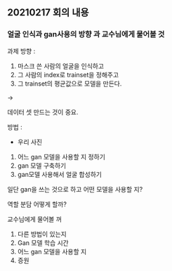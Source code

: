 ## 20210217 회의 내용
### 얼굴 인식과 gan사용의 방향 과 교수님에게 물어볼 것
과제 방향 :
1. 마스크 쓴 사람의 얼굴을 인식하고 
2. 그 사람의 index로 trainset을 정해주고 
3. 그 trainset의 평균값으로 모델을 만든다.


→ 

데이터 셋 만드는 것이 중요. 

방법 : 

- 우리 사진
1. 어느 gan 모델을 사용할 지 정하기
2. gan 모델 구축하기
3. gan모델 사용해서 얼굴 합성하기

일단 gan을 쓰는 것으로 하고 어떤 모델을 사용할 지?

역할 분담 어떻게 할까?

교수님에게 물어볼 꺼

1. 다른 방법이 있는지
2. Gan 모델 학습 시간
3. 어느 gan 모델을 사용할 지
4. 증원
